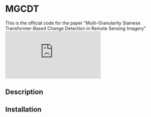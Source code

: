 # MGCDT

This is the official code for the paper "Multi-Granularity Siamese Transformer-Based Change Detection in Remote Sensing Imagery"
![](https://github.com/SONGLEI-arch/MGCDT/pictures/network.pdf)  

## Description



## Installation

